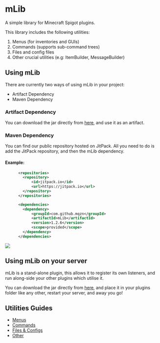 # mLib
A simple library for Minecraft Spigot plugins.

This library includes the following utilities:
  1) Menus (for inventories and GUIs)
  2) Commands (supports sub-command trees)
  3) Files and config files
  4) Other crucial utilities (e.g: ItemBuilder, MessageBuilder)


## Using mLib
There are currently two ways of using mLib in your project:
- Artifact Dependency
- Maven Dependency

### Artifact Dependency
You can download the jar directly from [here](../../releases/tag/1.2.6), and use it as an artifact.

### Maven Dependency
You can find our public repository hosted on JitPack. All you need to do is add the JitPack repository, and then the mLib dependency. 
#### Example:
```xml
      <repositories>
        <repository>
            <id>jitpack.io</id>
            <url>https://jitpack.io</url>
        </repository>
      </repositories>

      <dependencies>
        <dependency>
            <groupId>com.github.mqzn</groupId>
            <artifactId>mLib</artifactId>
            <version>1.2.6</version>
            <scope>provided</scope> 
        </dependency>
      </dependencies>
```
[![](https://jitpack.io/v/Mqzn/mLib.svg)](https://jitpack.io/#Mqzn/mLib)

## Using mLib on your server
mLib is a stand-alone plugin, this allows it to register its own listeners, and run along-side your other plugins which utilise it.

You can download the jar directly from [here](../../releases/tag/1.2.6), and place it in your plugins folder like any other, restart your server, and away you go!

## Utilities Guides
- [Menus](../../wiki/Menus)
- [Commands](../../wiki/Commands)
- [Files & Configs](../../wiki/Files_And_Configs)
- [Other](../../wiki/Other-Utilities)

